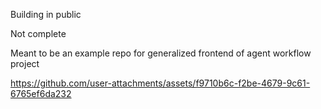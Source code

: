 Building in public

Not complete

Meant to be an example repo for generalized frontend of agent workflow project

https://github.com/user-attachments/assets/f9710b6c-f2be-4679-9c61-6765ef6da232

